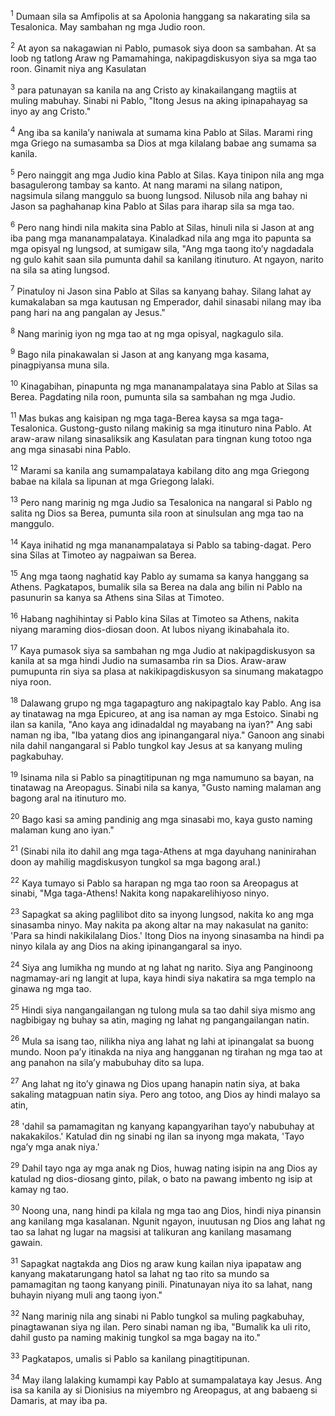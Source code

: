<sup>1</sup>
Dumaan sila sa Amfipolis at sa Apolonia hanggang sa nakarating sila sa Tesalonica. May sambahan ng mga Judio roon. 

<sup>2</sup>
At ayon sa nakagawian ni Pablo, pumasok siya doon sa sambahan. At sa loob ng tatlong Araw ng Pamamahinga, nakipagdiskusyon siya sa mga tao roon. Ginamit niya ang Kasulatan 

<sup>3</sup>
para patunayan sa kanila na ang Cristo ay kinakailangang magtiis at muling mabuhay. Sinabi ni Pablo, "Itong Jesus na aking ipinapahayag sa inyo ay ang Cristo." 

<sup>4</sup>
Ang iba sa kanilaʼy naniwala at sumama kina Pablo at Silas. Marami ring mga Griego na sumasamba sa Dios at mga kilalang babae ang sumama sa kanila. 

<sup>5</sup>
Pero nainggit ang mga Judio kina Pablo at Silas. Kaya tinipon nila ang mga basagulerong tambay sa kanto. At nang marami na silang natipon, nagsimula silang manggulo sa buong lungsod. Nilusob nila ang bahay ni Jason sa paghahanap kina Pablo at Silas para iharap sila sa mga tao. 

<sup>6</sup>
Pero nang hindi nila makita sina Pablo at Silas, hinuli nila si Jason at ang iba pang mga mananampalataya. Kinaladkad nila ang mga ito papunta sa mga opisyal ng lungsod, at sumigaw sila, "Ang mga taong itoʼy nagdadala ng gulo kahit saan sila pumunta dahil sa kanilang itinuturo. At ngayon, narito na sila sa ating lungsod. 

<sup>7</sup>
Pinatuloy ni Jason sina Pablo at Silas sa kanyang bahay. Silang lahat ay kumakalaban sa mga kautusan ng Emperador, dahil sinasabi nilang may iba pang hari na ang pangalan ay Jesus." 

<sup>8</sup>
Nang marinig iyon ng mga tao at ng mga opisyal, nagkagulo sila. 

<sup>9</sup>
Bago nila pinakawalan si Jason at ang kanyang mga kasama, pinagpiyansa muna sila.

<sup>10</sup>
Kinagabihan, pinapunta ng mga mananampalataya sina Pablo at Silas sa Berea. Pagdating nila roon, pumunta sila sa sambahan ng mga Judio. 

<sup>11</sup>
Mas bukas ang kaisipan ng mga taga-Berea kaysa sa mga taga-Tesalonica. Gustong-gusto nilang makinig sa mga itinuturo nina Pablo. At araw-araw nilang sinasaliksik ang Kasulatan para tingnan kung totoo nga ang mga sinasabi nina Pablo. 

<sup>12</sup>
Marami sa kanila ang sumampalataya kabilang dito ang mga Griegong babae na kilala sa lipunan at mga Griegong lalaki. 

<sup>13</sup>
Pero nang marinig ng mga Judio sa Tesalonica na nangaral si Pablo ng salita ng Dios sa Berea, pumunta sila roon at sinulsulan ang mga tao na manggulo. 

<sup>14</sup>
Kaya inihatid ng mga mananampalataya si Pablo sa tabing-dagat. Pero sina Silas at Timoteo ay nagpaiwan sa Berea. 

<sup>15</sup>
Ang mga taong naghatid kay Pablo ay sumama sa kanya hanggang sa Athens. Pagkatapos, bumalik sila sa Berea na dala ang bilin ni Pablo na pasunurin sa kanya sa Athens sina Silas at Timoteo.

<sup>16</sup>
Habang naghihintay si Pablo kina Silas at Timoteo sa Athens, nakita niyang maraming dios-diosan doon. At lubos niyang ikinabahala ito. 

<sup>17</sup>
Kaya pumasok siya sa sambahan ng mga Judio at nakipagdiskusyon sa kanila at sa mga hindi Judio na sumasamba rin sa Dios. Araw-araw pumupunta rin siya sa plasa at nakikipagdiskusyon sa sinumang makatagpo niya roon. 

<sup>18</sup>
Dalawang grupo ng mga tagapagturo ang nakipagtalo kay Pablo. Ang isa ay tinatawag na mga Epicureo, at ang isa naman ay mga Estoico. Sinabi ng ilan sa kanila, "Ano kaya ang idinadaldal ng mayabang na iyan?" Ang sabi naman ng iba, "Iba yatang dios ang ipinangangaral niya." Ganoon ang sinabi nila dahil nangangaral si Pablo tungkol kay Jesus at sa kanyang muling pagkabuhay. 

<sup>19</sup>
Isinama nila si Pablo sa pinagtitipunan ng mga namumuno sa bayan, na tinatawag na Areopagus. Sinabi nila sa kanya, "Gusto naming malaman ang bagong aral na itinuturo mo. 

<sup>20</sup>
Bago kasi sa aming pandinig ang mga sinasabi mo, kaya gusto naming malaman kung ano iyan." 

<sup>21</sup>
(Sinabi nila ito dahil ang mga taga-Athens at mga dayuhang naninirahan doon ay mahilig magdiskusyon tungkol sa mga bagong aral.) 

<sup>22</sup>
Kaya tumayo si Pablo sa harapan ng mga tao roon sa Areopagus at sinabi, "Mga taga-Athens! Nakita kong napakarelihiyoso ninyo. 

<sup>23</sup>
Sapagkat sa aking paglilibot dito sa inyong lungsod, nakita ko ang mga sinasamba ninyo. May nakita pa akong altar na may nakasulat na ganito: 'Para sa hindi nakikilalang Dios.' Itong Dios na inyong sinasamba na hindi pa ninyo kilala ay ang Dios na aking ipinangangaral sa inyo. 

<sup>24</sup>
Siya ang lumikha ng mundo at ng lahat ng narito. Siya ang Panginoong nagmamay-ari ng langit at lupa, kaya hindi siya nakatira sa mga templo na ginawa ng mga tao. 

<sup>25</sup>
Hindi siya nangangailangan ng tulong mula sa tao dahil siya mismo ang nagbibigay ng buhay sa atin, maging ng lahat ng pangangailangan natin. 

<sup>26</sup>
Mula sa isang tao, nilikha niya ang lahat ng lahi at ipinangalat sa buong mundo. Noon paʼy itinakda na niya ang hangganan ng tirahan ng mga tao at ang panahon na silaʼy mabubuhay dito sa lupa. 

<sup>27</sup>
Ang lahat ng itoʼy ginawa ng Dios upang hanapin natin siya, at baka sakaling matagpuan natin siya. Pero ang totoo, ang Dios ay hindi malayo sa atin, 

<sup>28</sup>
'dahil sa pamamagitan ng kanyang kapangyarihan tayoʼy nabubuhay at nakakakilos.' Katulad din ng sinabi ng ilan sa inyong mga makata, 'Tayo ngaʼy mga anak niya.' 

<sup>29</sup>
Dahil tayo nga ay mga anak ng Dios, huwag nating isipin na ang Dios ay katulad ng dios-diosang ginto, pilak, o bato na pawang imbento ng isip at kamay ng tao. 

<sup>30</sup>
Noong una, nang hindi pa kilala ng mga tao ang Dios, hindi niya pinansin ang kanilang mga kasalanan. Ngunit ngayon, inuutusan ng Dios ang lahat ng tao sa lahat ng lugar na magsisi at talikuran ang kanilang masamang gawain. 

<sup>31</sup>
Sapagkat nagtakda ang Dios ng araw kung kailan niya ipapataw ang kanyang makatarungang hatol sa lahat ng tao rito sa mundo sa pamamagitan ng taong kanyang pinili. Pinatunayan niya ito sa lahat, nang buhayin niyang muli ang taong iyon." 

<sup>32</sup>
Nang marinig nila ang sinabi ni Pablo tungkol sa muling pagkabuhay, pinagtawanan siya ng ilan. Pero sinabi naman ng iba, "Bumalik ka uli rito, dahil gusto pa naming makinig tungkol sa mga bagay na ito." 

<sup>33</sup>
Pagkatapos, umalis si Pablo sa kanilang pinagtitipunan. 

<sup>34</sup>
May ilang lalaking kumampi kay Pablo at sumampalataya kay Jesus. Ang isa sa kanila ay si Dionisius na miyembro ng Areopagus, at ang babaeng si Damaris, at may iba pa.